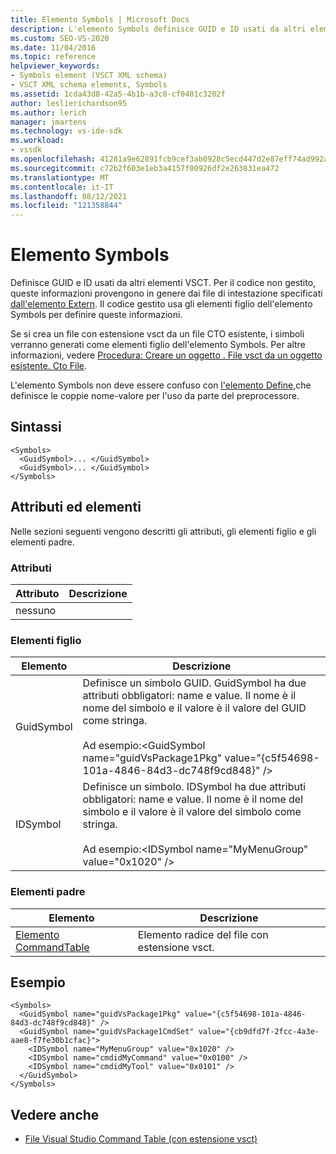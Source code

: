 ```yaml
---
title: Elemento Symbols | Microsoft Docs
description: L'elemento Symbols definisce GUID e ID usati da altri elementi VSCT. Questo articolo contiene un esempio.
ms.custom: SEO-VS-2020
ms.date: 11/04/2016
ms.topic: reference
helpviewer_keywords:
- Symbols element (VSCT XML schema)
- VSCT XML schema elements, Symbols
ms.assetid: 1cda43d8-42a5-4b1b-a3c8-cf0401c3202f
author: leslierichardson95
ms.author: lerich
manager: jmartens
ms.technology: vs-ide-sdk
ms.workload:
- vssdk
ms.openlocfilehash: 41281a9e62891fcb9cef3ab0928c5ecd447d2e87eff74ad992a73e8954bf6796
ms.sourcegitcommit: c72b2f603e1eb3a4157f00926df2e263831ea472
ms.translationtype: MT
ms.contentlocale: it-IT
ms.lasthandoff: 08/12/2021
ms.locfileid: "121358844"
---
```

# <a name="symbols-element"></a>Elemento Symbols
Definisce GUID e ID usati da altri elementi VSCT. Per il codice non gestito, queste informazioni provengono in genere dai file di intestazione specificati [dall'elemento Extern](../extensibility/extern-element.md). Il codice gestito usa gli elementi figlio dell'elemento Symbols per definire queste informazioni.

 Se si crea un file con estensione vsct da un file CTO esistente, i simboli verranno generati come elementi figlio dell'elemento Symbols. Per altre informazioni, vedere [Procedura: Creare un oggetto . File vsct da un oggetto esistente. Cto File](../extensibility/internals/how-to-create-a-dot-vsct-file.md#how-to-create-a-dot-vsct-file-from-an-existing-dot-cto-file).

 L'elemento Symbols non deve essere confuso con [l'elemento Define,](../extensibility/define-element.md)che definisce le coppie nome-valore per l'uso da parte del preprocessore.

## <a name="syntax"></a>Sintassi

```
<Symbols>
  <GuidSymbol>... </GuidSymbol>
  <GuidSymbol>... </GuidSymbol>
</Symbols>
```

## <a name="attributes-and-elements"></a>Attributi ed elementi
 Nelle sezioni seguenti vengono descritti gli attributi, gli elementi figlio e gli elementi padre.

### <a name="attributes"></a>Attributi

|Attributo|Descrizione|
|---------------|-----------------|
|nessuno||

### <a name="child-elements"></a>Elementi figlio

|Elemento|Descrizione|
|-------------|-----------------|
|GuidSymbol|Definisce un simbolo GUID. GuidSymbol ha due attributi obbligatori: name e value. Il nome è il nome del simbolo e il valore è il valore del GUID come stringa.<br /><br /> Ad esempio:\<GuidSymbol name="guidVsPackage1Pkg"   value="{c5f54698-101a-4846-84d3-dc748f9cd848}" />|
|IDSymbol|Definisce un simbolo. IDSymbol ha due attributi obbligatori: name e value. Il nome è il nome del simbolo e il valore è il valore del simbolo come stringa.<br /><br /> Ad esempio:\<IDSymbol name="MyMenuGroup" value="0x1020" />|

### <a name="parent-elements"></a>Elementi padre

|Elemento|Descrizione|
|-------------|-----------------|
|[Elemento CommandTable](../extensibility/commandtable-element.md)|Elemento radice del file con estensione vsct.|

## <a name="example"></a>Esempio

```
<Symbols>
  <GuidSymbol name="guidVsPackage1Pkg" value="{c5f54698-101a-4846-84d3-dc748f9cd848}" />
  <GuidSymbol name="guidVsPackage1CmdSet" value="{cb9dfd7f-2fcc-4a3e-aae8-f7fe30b1cfac}">
    <IDSymbol name="MyMenuGroup" value="0x1020" />
    <IDSymbol name="cmdidMyCommand" value="0x0100" />
    <IDSymbol name="cmdidMyTool" value="0x0101" />
  </GuidSymbol>
</Symbols>
```

## <a name="see-also"></a>Vedere anche
- [File Visual Studio Command Table (con estensione vsct)](../extensibility/internals/visual-studio-command-table-dot-vsct-files.md)
